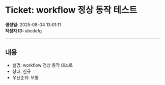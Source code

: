 #  Ticket: workflow 정상 동작 테스트

**생성일:** 2025-08-04 13:01:11  
**작성자 ID:** abcdefg  

---

##  내용

- 설명: workflow 정상 동작 테스트
- 상태: 신규
- 우선순위: 보통

